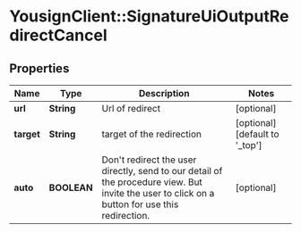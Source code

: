 # YousignClient::SignatureUiOutputRedirectCancel

## Properties
Name | Type | Description | Notes
------------ | ------------- | ------------- | -------------
**url** | **String** | Url of redirect | [optional] 
**target** | **String** | target of the redirection | [optional] [default to &#39;_top&#39;]
**auto** | **BOOLEAN** | Don&#39;t redirect the user directly, send to our detail of the procedure view. But invite the user to click on a button for use this redirection. | [optional] 


